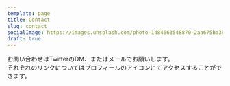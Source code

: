 ```yaml
---
template: page
title: Contact
slug: contact
socialImage: https://images.unsplash.com/photo-1484663548870-2aa675ba38fb?ixid=MnwxMjA3fDB8MHxzZWFyY2h8OXx8YWJvdXR8ZW58MHx8MHx8&ixlib=rb-1.2.1&auto=format&fit=crop&w=800&q=60
draft: true
---
```

お問い合わせはTwitterのDM、またはメールでお願いします。\
それぞれのリンクについてはプロフィールのアイコンにてアクセスすることができます。